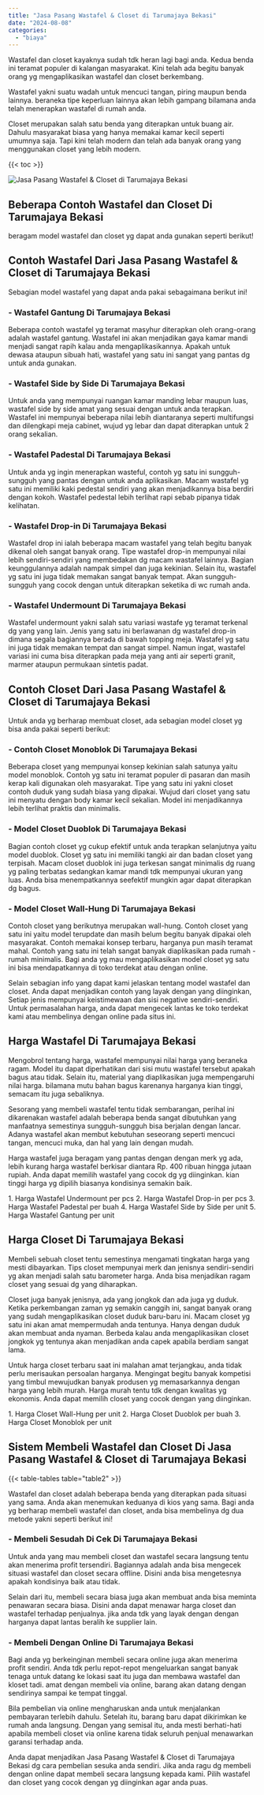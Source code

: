 ```yaml
---
title: "Jasa Pasang Wastafel & Closet di Tarumajaya Bekasi"
date: "2024-08-08"
categories: 
  - "biaya"
---
```


Wastafel dan closet kayaknya sudah tdk heran lagi bagi anda. Kedua benda ini teramat populer di kalangan masyarakat. Kini telah ada begitu banyak orang yg mengaplikasikan wastafel dan closet berkembang.

Wastafel yakni suatu wadah untuk mencuci tangan, piring maupun benda lainnya. beraneka tipe keperluan lainnya akan lebih gampang bilamana anda telah menerapkan wastafel di rumah anda.

Closet merupakan salah satu benda yang diterapkan untuk buang air. Dahulu masyarakat biasa yang hanya memakai kamar kecil seperti umumnya saja. Tapi kini telah modern dan telah ada banyak orang yang menggunakan closet yang lebih modern.

{{< toc >}}

![Jasa Pasang Wastafel & Closet di Tarumajaya Bekasi](/images/wastafel-closet-murah61.png)

## Beberapa Contoh Wastafel dan Closet Di Tarumajaya Bekasi

beragam model wastafel dan closet yg dapat anda gunakan seperti berikut!

## Contoh Wastafel Dari Jasa Pasang Wastafel & Closet di Tarumajaya Bekasi

Sebagian model wastafel yang dapat anda pakai sebagaimana berikut ini!

### \- Wastafel Gantung Di Tarumajaya Bekasi

Beberapa contoh wastafel yg teramat masyhur diterapkan oleh orang-orang adalah wastafel gantung. Wastafel ini akan menjadikan gaya kamar mandi menjadi sangat rapih kalau anda mengaplikasikannya. Apakah untuk dewasa ataupun sibuah hati, wastafel yang satu ini sangat yang pantas dg untuk anda gunakan.

### \- Wastafel Side by Side Di Tarumajaya Bekasi

Untuk anda yang mempunyai ruangan kamar manding lebar maupun luas, wastafel side by side amat yang sesuai dengan untuk anda terapkan. Wastafel ini mempunyai beberapa nilai lebih diantaranya seperti multifungsi dan dilengkapi meja cabinet, wujud yg lebar dan dapat diterapkan untuk 2 orang sekalian.

### \- Wastafel Padestal Di Tarumajaya Bekasi

Untuk anda yg ingin menerapkan wasteful, contoh yg satu ini sungguh-sungguh yang pantas dengan untuk anda aplikasikan. Macam wastafel yg satu ini memiliki kaki pedestal sendiri yang akan menjadikannya bisa berdiri dengan kokoh. Wastafel pedestal lebih terlihat rapi sebab pipanya tidak kelihatan.

### \- Wastafel Drop-in Di Tarumajaya Bekasi

Wastafel drop ini ialah beberapa macam wastafel yang telah begitu banyak dikenal oleh sangat banyak orang. Tipe wastafel drop-in mempunyai nilai lebih sendiri-sendiri yang membedakan dg macam wastafel lainnya. Bagian keunggulannya adalah nampak simpel dan juga kekinian. Selain itu, wastafel yg satu ini juga tidak memakan sangat banyak tempat. Akan sungguh-sungguh yang cocok dengan untuk diterapkan seketika di wc rumah anda.

### \- Wastafel Undermount Di Tarumajaya Bekasi

Wastafel undermount yakni salah satu variasi wastafe yg teramat terkenal dg yang yang lain. Jenis yang satu ini berlawanan dg wastafel drop-in dimana segala bagiannya berada di bawah topping meja. Wastafel yg satu ini juga tidak memakan tempat dan sangat simpel. Namun ingat, wastafel variasi ini cuma bisa diterapkan pada meja yang anti air seperti granit, marmer ataupun permukaan sintetis padat.

## Contoh Closet Dari Jasa Pasang Wastafel & Closet di Tarumajaya Bekasi

Untuk anda yg berharap membuat closet, ada sebagian model closet yg bisa anda pakai seperti berikut:

### \- Contoh Closet Monoblok Di Tarumajaya Bekasi

Beberapa closet yang mempunyai konsep kekinian salah satunya yaitu model monoblok. Contoh yg satu ini teramat populer di pasaran dan masih kerap kali digunakan oleh masyarakat. Tipe yang satu ini yakni closet contoh duduk yang sudah biasa yang dipakai. Wujud dari closet yang satu ini menyatu dengan body kamar kecil sekalian. Model ini menjadikannya lebih terlihat praktis dan minimalis.

### \- Model Closet Duoblok Di Tarumajaya Bekasi

Bagian contoh closet yg cukup efektif untuk anda terapkan selanjutnya yaitu model duoblok. Closet yg satu ini memiliki tangki air dan badan closet yang terpisah. Macam closet duoblok ini juga terkesan sangat minimalis dg ruang yg paling terbatas sedangkan kamar mandi tdk mempunyai ukuran yang luas. Anda bisa menempatkannya seefektif mungkin agar dapat diterapkan dg bagus.

### \- Model Closet Wall-Hung Di Tarumajaya Bekasi

Contoh closet yang berikutnya merupakan wall-hung. Contoh closet yang satu ini yaitu model terupdate dan masih belum begitu banyak dipakai oleh masyarakat. Contoh memakai konsep terbaru, harganya pun masih teramat mahal. Contoh yang satu ini telah sangat banyak diaplikasikan pada rumah - rumah minimalis. Bagi anda yg mau mengaplikasikan model closet yg satu ini bisa mendapatkannya di toko terdekat atau dengan online.

Selain sebagian info yang dapat kami jelaskan tentang model wastafel dan closet. Anda dapat menjadikan contoh yang layak dengan yang diinginkan, Setiap jenis mempunyai keistimewaan dan sisi negative sendiri-sendiri. Untuk permasalahan harga, anda dapat mengecek lantas ke toko terdekat kami atau membelinya dengan online pada situs ini.

## Harga Wastafel Di Tarumajaya Bekasi

Mengobrol tentang harga, wastafel mempunyai nilai harga yang beraneka ragam. Model itu dapat diperhatikan dari sisi mutu wastafel tersebut apakah bagus atau tidak. Selain itu, material yang diaplikasikan juga mempengaruhi nilai harga. bilamana mutu bahan bagus karenanya harganya kian tinggi, semacam itu juga sebaliknya.

Sesorang yang membeli wastafel tentu tidak sembarangan, perihal ini dikarenakan wastafel adalah beberapa benda sangat dibutuhkan yang manfaatnya semestinya sungguh-sungguh bisa berjalan dengan lancar. Adanya wastafel akan membut kebutuhan seseorang seperti mencuci tangan, mencuci muka, dan hal yang lain dengan mudah.

Harga wastafel juga beragam yang pantas dengan dengan merk yg ada, lebih kurang harga wastafel berkisar diantara Rp. 400 ribuan hingga jutaan rupiah. Anda dapat memilih wastafel yang cocok dg yg diinginkan. kian tinggi harga yg dipilih biasanya kondisinya semakin baik.

1\. Harga Wastafel Undermount per pcs 2. Harga Wastafel Drop-in per pcs 3. Harga Wastafel Padestal per buah 4. Harga Wastafel Side by Side per unit 5. Harga Wastafel Gantung per unit

## Harga Closet Di Tarumajaya Bekasi

Membeli sebuah closet tentu semestinya mengamati tingkatan harga yang mesti dibayarkan. Tips closet mempunyai merk dan jenisnya sendiri-sendiri yg akan menjadi salah satu barometer harga. Anda bisa menjadikan ragam closet yang sesuai dg yang diharapkan.

Closet juga banyak jenisnya, ada yang jongkok dan ada juga yg duduk. Ketika perkembangan zaman yg semakin canggih ini, sangat banyak orang yang sudah mengaplikasikan closet duduk baru-baru ini. Macam closet yg satu ini akan amat mempermudah anda tentunya. Hanya dengan duduk akan membuat anda nyaman. Berbeda kalau anda mengaplikasikan closet jongkok yg tentunya akan menjadikan anda capek apabila berdiam sangat lama.

Untuk harga closet terbaru saat ini malahan amat terjangkau, anda tidak perlu merisaukan persoalan harganya. Mengingat begitu banyak kompetisi yang timbul mewujudkan banyak produsen yg memasarkannya dengan harga yang lebih murah. Harga murah tentu tdk dengan kwalitas yg ekonomis. Anda dapat memilih closet yang cocok dengan yang diinginkan.

1\. Harga Closet Wall-Hung per unit 2. Harga Closet Duoblok per buah 3. Harga Closet Monoblok per unit

## Sistem Membeli Wastafel dan Closet Di Jasa Pasang Wastafel & Closet di Tarumajaya Bekasi

{{< table-tables table="table2" >}}

Wastafel dan closet adalah beberapa benda yang diterapkan pada situasi yang sama. Anda akan menemukan keduanya di kios yang sama. Bagi anda yg berharap membeli wastafel dan closet, anda bisa membelinya dg dua metode yakni seperti berikut ini!

### \- Membeli Sesudah Di Cek Di Tarumajaya Bekasi

Untuk anda yang mau membeli closet dan wastafel secara langsung tentu akan menerima profit tersendiri. Bagiannya adalah anda bisa mengecek situasi wastafel dan closet secara offline. Disini anda bisa mengetesnya apakah kondisinya baik atau tidak.

Selain dari itu, membeli secara biasa juga akan membuat anda bisa meminta penawaran secara biasa. Disini anda dapat menawar harga closet dan wastafel terhadap penjualnya. jika anda tdk yang layak dengan dengan harganya dapat lantas beralih ke supplier lain.

### \- Membeli Dengan Online Di Tarumajaya Bekasi

Bagi anda yg berkeinginan membeli secara online juga akan menerima profit sendiri. Anda tdk perlu repot-repot mengeluarkan sangat banyak tenaga untuk datang ke lokasi saat itu juga dan membawa wastafel dan kloset tadi. amat dengan membeli via online, barang akan datang dengan sendirinya sampai ke tempat tinggal.

Bila pembelian via online mengharuskan anda untuk menjalankan pembayaran terlebih dahulu. Setelah itu, barang baru dapat dikirimkan ke rumah anda langsung. Dengan yang semisal itu, anda mesti berhati-hati apabila membeli closet via online karena tidak seluruh penjual menawarkan garansi terhadap anda.

Anda dapat menjadikan Jasa Pasang Wastafel & Closet di Tarumajaya Bekasi dg cara pembelian sesuka anda sendiri. Jika anda ragu dg membeli dengan online dapat membeli secara langsung kepada kami. Pilih wastafel dan closet yang cocok dengan yg diinginkan agar anda puas.
